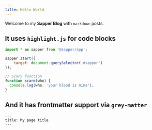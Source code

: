 ```yaml
---
title: Hello World
---
```


Welcome to my **Sapper Blog** with `markdown` posts.

## It uses `highlight.js` for code blocks

```js
import * as sapper from '@sapper/app';

sapper.start({
	target: document.querySelector('#sapper')
});

// Scary function
function scare(who) {
  console.log(who, 'your blood is mine');
}
```

## And it has frontmatter support via `grey-matter`

```
---
title: My page title
---
```
